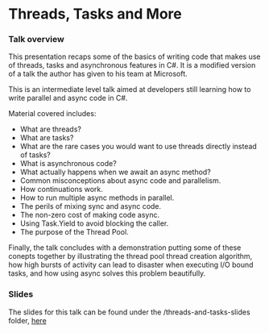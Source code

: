# Threads, Tasks and More

### Talk overview
This presentation recaps some of the basics of writing code that makes use of threads, tasks and asynchronous features in C#. It is a modified version of a talk the author has given to his team at Microsoft.

This is an intermediate level talk aimed at developers still learning how to write parallel and async code in C#.

Material covered includes:

* What are threads?
* What are tasks?
* What are the rare cases you would want to use threads directly instead of tasks?
* What is asynchronous code?
* What actually happens when we await an async method?
* Common misconceptions about async code and parallelism.
* How continuations work.
* How to run multiple async methods in parallel.
* The perils of mixing sync and async code.
* The non-zero cost of making code async.
* Using Task.Yield to avoid blocking the caller.
* The purpose of the Thread Pool.

Finally, the talk concludes with a demonstration putting some of these conepts together by illustrating the thread pool thread creation algorithm, how high bursts of activity can lead to disaster when executing I/O bound tasks, and how using async solves this problem beautifully.

### Slides
The slides for this talk can be found under the /threads-and-tasks-slides folder, [here](./threads-and-tasks-slides)
